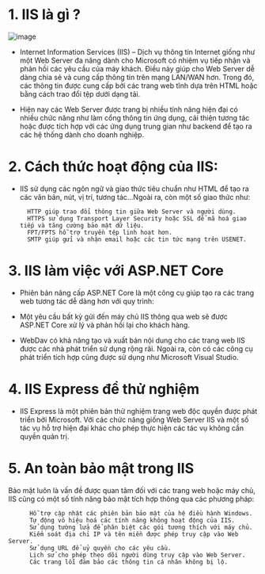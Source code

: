 # 1. IIS là gì ?

![image](https://user-images.githubusercontent.com/95491130/183797819-3b9df4cd-ffc6-4b23-a585-9d81af121a07.png)

- Internet Information Services (IIS) – Dịch vụ thông tin Internet giống như một Web Server đa năng dành cho Microsoft có nhiệm vụ tiếp nhận và phản hồi các yêu cầu của máy khách. Điều này giúp cho Web Server dễ dàng chia sẻ và cung cấp thông tin trên mạng LAN/WAN hơn. Trong đó, các thông tin được cung cấp bởi các trang web tĩnh dựa trên HTML hoặc bằng cách trao đổi tệp dưới dạng tải.

- Hiện nay các Web Server được trang bị nhiều tính năng hiện đại có nhiều chức năng như làm cổng thông tin ứng dụng, cải thiện tương tác hoặc được tích hợp với các ứng dụng trung gian như backend để tạo ra các hệ thống dành cho doanh nghiệp.

# 2. Cách thức hoạt động của IIS:

- IIS sử dụng các ngôn ngữ và giao thức tiêu chuẩn như HTML để tạo ra các văn bản, nút, vị trí, tương tác…Ngoài ra, còn một số giao thức như:

        HTTP giúp trao đổi thông tin giữa Web Server và người dùng.
        HTTPS sử dụng Transport Layer Security hoặc SSL để mã hoá giao tiếp và tăng cường bảo mật dữ liệu.
        FPT/FPTS hỗ trợ truyền tệp linh hoạt hơn.
        SMTP giúp gửi và nhận email hoặc các tin tức mạng trên USENET.

# 3. IIS làm việc với ASP.NET Core

- Phiên bản nâng cấp ASP.NET Core là một công cụ giúp tạo ra các trang web tương tác dễ dàng hơn với quy trình:

- Một yêu cầu bất kỳ gửi đến máy chủ IIS thông qua web sẽ được ASP.NET Core xử lý và phản hồi lại cho khách hàng.

- WebDav có khả năng tạo và xuất bản nội dung cho các trang web IIS được các nhà phát triển sử dụng rộng rãi. Ngoài ra, còn có các công cụ phát triển tích hợp cũng được sử dụng như Microsoft Visual Studio.

# 4. IIS Express để thử nghiệm

- IIS Express là một phiên bản thử nghiệm trang web độc quyền được phát triển bởi Microsoft. Với các chức năng giống Web Server IIS và một số tác vụ hỗ trợ hiện đại khác cho phép thực hiện các tác vụ không cần quyền quản trị.

# 5. An toàn bảo mật trong IIS

Bảo mật luôn là vấn đề được quan tâm đối với các trang web hoặc máy chủ, IIS cũng có một số tính năng bảo mật tích hợp thông qua các phương pháp:

          Hỗ trợ cập nhật các phiên bản bảo mật của hệ điều hành Windows.
          Tự động vô hiệu hoá các tính năng không hoạt động của IIS.
          Sử dụng tường lửa để phân biệt các gói tương thích với máy chủ.
          Kiểm soát địa chỉ IP và tên miền được phép truy cập vào Web Server.
          Sử dụng URL để uỷ quyền cho các yêu cầu.
          Lịch sử cho phép theo dõi người dùng truy cập vào Web Server.
          Các trang lỗi đảm bảo các thông tin cá nhân không bị lộ.
